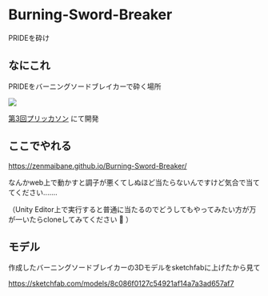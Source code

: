 # Burning-Sword-Breaker
PRIDEを砕け

## なにこれ
PRIDEをバーニングソードブレイカーで砕く場所

![](./demo.gif)

[第3回プリッカソン](https://prickathon.connpass.com/event/84874/) にて開発

## ここでやれる
https://zenmaibane.github.io/Burning-Sword-Breaker/

なんかweb上で動かすと調子が悪くてしぬほど当たらないんですけど気合で当ててください.......

（Unity Editor上で実行すると普通に当たるのでどうしてもやってみたい方が万が一いたらcloneしてみてください :pray: ）

## モデル
作成したバーニングソードブレイカーの3Dモデルをsketchfabに上げたから見て

https://sketchfab.com/models/8c086f0127c54921af14a7a3ad657af7

